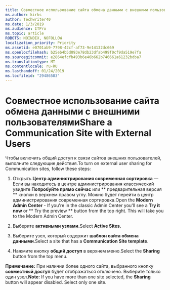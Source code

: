 ```yaml
---
title: Совместное использование сайта обмена данными с внешними пользователями
ms.author: kirks
author: Techwriter40
ms.date: 1/3/2019
ms.audience: ITPro
ms.topic: article
ROBOTS: NOINDEX, NOFOLLOW
localization_priority: Priority
ms.assetid: e0701ab9-7798-42cf-af73-9e14132dc669
ms.openlocfilehash: b25eb4b5d093e78db23dfab499f0cf9da519e7fa
ms.sourcegitcommit: e2864efcfb493b6e46b662b746661a61232bdba7
ms.translationtype: MT
ms.contentlocale: ru-RU
ms.lasthandoff: 01/24/2019
ms.locfileid: "29486583"
---
```

# <a name="share-a-communication-site-with-external-users"></a><span data-ttu-id="2d582-102">Совместное использование сайта обмена данными с внешними пользователями</span><span class="sxs-lookup"><span data-stu-id="2d582-102">Share a Communication Site with External Users</span></span>

<span data-ttu-id="2d582-103">Чтобы включить общий доступ к связи сайтов внешних пользователей, выполните следующие действия.</span><span class="sxs-lookup"><span data-stu-id="2d582-103">To turn on external user sharing for Communication sites, follow these steps:</span></span> 
  
1. <span data-ttu-id="2d582-p101">Открыть **Центр администрирования современная сортировка** — Если вы находитесь в центре администрирования классический увидите **Попробуйте прямо сейчас** или \*\* предварительная версия \*\* кнопки в верхнем правом углу. Можно будет перейти в центр администрирования современная сортировка.</span><span class="sxs-lookup"><span data-stu-id="2d582-p101">Open the **Modern Admin Center** - If you're in the classic Admin Center you'll see a **Try it now** or \*\* Try the preview \*\* button from the top right. This will take you to the Modern Admin Center.</span></span> 
  
2. <span data-ttu-id="2d582-106">Выберите **активными узлами.**</span><span class="sxs-lookup"><span data-stu-id="2d582-106">Select **Active Sites.**</span></span>
  
3. <span data-ttu-id="2d582-107">Выберите узел, который содержит **шаблон сайта обмена данными**.</span><span class="sxs-lookup"><span data-stu-id="2d582-107">Select a site that has a **Communication Site template**.</span></span> 
  
4. <span data-ttu-id="2d582-108">Нажмите кнопку **общий доступ** в верхнем меню.</span><span class="sxs-lookup"><span data-stu-id="2d582-108">Select the **Sharing** button from the top menu.</span></span> 
  
 <span data-ttu-id="2d582-p102">**Примечание:** При наличии более одного сайта, выбранного кнопку **совместный доступ** будет отображаться отключено. Выберите только один узел.</span><span class="sxs-lookup"><span data-stu-id="2d582-p102">**Note:** If you have more than one site selected, the **Sharing** button will appear disabled. Select only one site.</span></span> 
  

